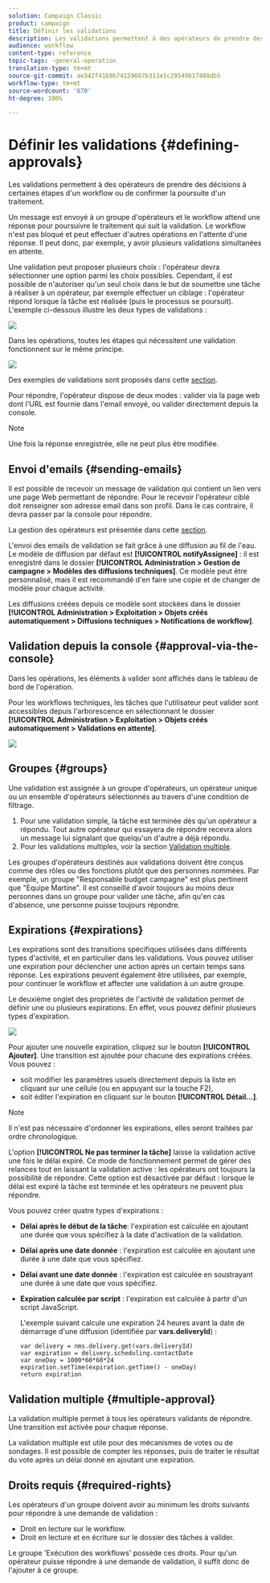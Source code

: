 ```yaml
---
solution: Campaign Classic
product: campaign
title: Définir les validations
description: Les validations permettent à des opérateurs de prendre des décisions à certaines étapes d'un workflow ou de confirmer la poursuite d'un traitement
audience: workflow
content-type: reference
topic-tags: -general-operation
translation-type: tm+mt
source-git-commit: ae342f41b9b74159607b313e1c29549b17488db5
workflow-type: tm+mt
source-wordcount: '870'
ht-degree: 100%

---
```



# Définir les validations {#defining-approvals}

Les validations permettent à des opérateurs de prendre des décisions à certaines étapes d&#39;un workflow ou de confirmer la poursuite d&#39;un traitement.

Un message est envoyé à un groupe d&#39;opérateurs et le workflow attend une réponse pour poursuivre le traitement qui suit la validation. Le workflow n&#39;est pas bloqué et peut effectuer d&#39;autres opérations en l&#39;attente d&#39;une réponse. Il peut donc, par exemple, y avoir plusieurs validations simultanées en attente.

Une validation peut proposer plusieurs choix : l&#39;opérateur devra sélectionner une option parmi les choix possibles. Cependant, il est possible de n&#39;autoriser qu&#39;un seul choix dans le but de soumettre une tâche à réaliser à un opérateur, par exemple effectuer un ciblage : l&#39;opérateur répond lorsque la tâche est réalisée (puis le processus se poursuit). L&#39;exemple ci-dessous illustre les deux types de validations :

![](assets/validation-1.png)

Dans les opérations, toutes les étapes qui nécessitent une validation fonctionnent sur le même principe.

![](assets/validation-1-in-op.png)

Des exemples de validations sont proposés dans cette [section](../../campaign/using/marketing-campaign-approval.md#checking-and-approving-deliveries).

Pour répondre, l&#39;opérateur dispose de deux modes : valider via la page web dont l&#39;URL est fournie dans l&#39;email envoyé, ou valider directement depuis la console.

>[!NOTE]
>
>Une fois la réponse enregistrée, elle ne peut plus être modifiée.

## Envoi d&#39;emails {#sending-emails}

Il est possible de recevoir un message de validation qui contient un lien vers une page Web permettant de répondre. Pour le recevoir l&#39;opérateur ciblé doit renseigner son adresse email dans son profil. Dans le cas contraire, il devra passer par la console pour répondre.

La gestion des opérateurs est présentée dans cette [section](../../platform/using/access-management.md).

L&#39;envoi des emails de validation se fait grâce à une diffusion au fil de l&#39;eau. Le modèle de diffusion par défaut est **[!UICONTROL notifyAssignee]** : il est enregistré dans le dossier **[!UICONTROL Administration > Gestion de campagne > Modèles des diffusions techniques]**. Ce modèle peut être personnalisé, mais il est recommandé d&#39;en faire une copie et de changer de modèle pour chaque activité.

Les diffusions créées depuis ce modèle sont stockées dans le dossier **[!UICONTROL Administration > Exploitation > Objets créés automatiquement > Diffusions techniques > Notifications de workflow]**.

## Validation depuis la console {#approval-via-the-console}

Dans les opérations, les éléments à valider sont affichés dans le tableau de bord de l&#39;opération.

Pour les workflows techniques, les tâches que l&#39;utilisateur peut valider sont accessibles depuis l&#39;arborescence en sélectionnant le dossier **[!UICONTROL Administration > Exploitation > Objets créés automatiquement > Validations en attente]**.

![](assets/validation-node.png)

## Groupes {#groups}

Une validation est assignée à un groupe d&#39;opérateurs, un opérateur unique ou un ensemble d&#39;opérateurs sélectionnés au travers d&#39;une condition de filtrage.

1. Pour une validation simple, la tâche est terminée dès qu&#39;un opérateur a répondu. Tout autre opérateur qui essayera de répondre recevra alors un message lui signalant que quelqu&#39;un d&#39;autre a déjà répondu.
1. Pour les validations multiples, voir la section [Validation multiple](#multiple-approval).

Les groupes d&#39;opérateurs destinés aux validations doivent être conçus comme des rôles ou des fonctions plutôt que des personnes nommées. Par exemple, un groupe &quot;Responsable budget campagne&quot; est plus pertinent que &quot;Equipe Martine&quot;. Il est conseillé d&#39;avoir toujours au moins deux personnes dans un groupe pour valider une tâche, afin qu&#39;en cas d&#39;absence, une personne puisse toujours répondre.

## Expirations {#expirations}

Les expirations sont des transitions spécifiques utilisées dans différents types d&#39;activité, et en particulier dans les validations. Vous pouvez utiliser une expiration pour déclencher une action après un certain temps sans réponse. Les expirations peuvent également être utilisées, par exemple, pour continuer le workflow et affecter une validation à un autre groupe.

Le deuxième onglet des propriétés de l&#39;activité de validation permet de définir une ou plusieurs expirations. En effet, vous pouvez définir plusieurs types d&#39;expiration.

![](assets/expiration.png)

Pour ajouter une nouvelle expiration, cliquez sur le bouton **[!UICONTROL Ajouter]**. Une transition est ajoutée pour chacune des expirations créées. Vous pouvez :

* soit modifier les paramètres usuels directement depuis la liste en cliquant sur une cellule (ou en appuyant sur la touche F2),
* soit éditer l&#39;expiration en cliquant sur le bouton **[!UICONTROL Détail...]**.

>[!NOTE]
>
>Il n&#39;est pas nécessaire d&#39;ordonner les expirations, elles seront traitées par ordre chronologique.

L&#39;option **[!UICONTROL Ne pas terminer la tâche]** laisse la validation active une fois le délai expiré. Ce mode de fonctionnement permet de gérer des relances tout en laissant la validation active : les opérateurs ont toujours la possibilité de répondre. Cette option est désactivée par défaut : lorsque le délai est expiré la tâche est terminée et les opérateurs ne peuvent plus répondre.

Vous pouvez créer quatre types d&#39;expirations :

* **Délai après le début de la tâche**: l&#39;expiration est calculée en ajoutant une durée que vous spécifiez à la date d&#39;activation de la validation.
* **Délai après une date donnée** : l&#39;expiration est calculée en ajoutant une durée à une date que vous spécifiez.
* **Délai avant une date donnée** : l&#39;expiration est calculée en soustrayant une durée à une date que vous spécifiez.
* **Expiration calculée par script** : l&#39;expiration est calculée à partir d&#39;un script JavaScript.

   L&#39;exemple suivant calcule une expiration 24 heures avant la date de démarrage d&#39;une diffusion (identifiée par **vars.deliveryId**) :

   ```
   var delivery = nms.delivery.get(vars.deliveryId)
   var expiration = delivery.scheduling.contactDate
   var oneDay = 1000*60*60*24
   expiration.setTime(expiration.getTime() - oneDay)
   return expiration
   ```

## Validation multiple {#multiple-approval}

La validation multiple permet à tous les opérateurs validants de répondre. Une transition est activée pour chaque réponse.

La validation multiple est utile pour des mécanismes de votes ou de sondages. Il est possible de compter les réponses, puis de traiter le résultat du vote après un délai donné en ajoutant une expiration.

## Droits requis {#required-rights}

Les opérateurs d&#39;un groupe doivent avoir au minimum les droits suivants pour répondre à une demande de validation :

* Droit en lecture sur le workflow.
* Droit en lecture et en écriture sur le dossier des tâches à valider.

Le groupe &#39;Exécution des workflows&#39; possède ces droits. Pour qu&#39;un opérateur puisse répondre à une demande de validation, il suffit donc de l&#39;ajouter à ce groupe.
